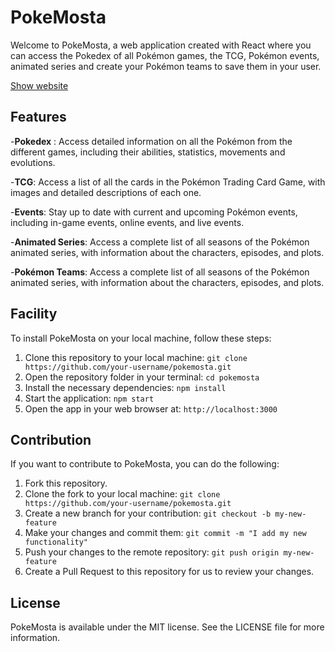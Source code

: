 # PokeMosta

Welcome to PokeMosta, a web application created with React where you can access the Pokedex of all Pokémon games, the TCG, Pokémon events, animated series and create your Pokémon teams to save them in your user.

[Show website](https://pokemosta.vercel.app/)

## Features

-**Pokedex** : Access detailed information on all the Pokémon from the different games, including their abilities, statistics, movements and evolutions.

-**TCG**: Access a list of all the cards in the Pokémon Trading Card Game, with images and detailed descriptions of each one.

-**Events**: Stay up to date with current and upcoming Pokémon events, including in-game events, online events, and live events.

-**Animated Series**: Access a complete list of all seasons of the Pokémon animated series, with information about the characters, episodes, and plots.

-**Pokémon Teams**: Access a complete list of all seasons of the Pokémon animated series, with information about the characters, episodes, and plots.


## Facility

To install PokeMosta on your local machine, follow these steps:

1. Clone this repository to your local machine: `git clone https://github.com/your-username/pokemosta.git`
2. Open the repository folder in your terminal: `cd pokemosta`
3. Install the necessary dependencies: `npm install`
4. Start the application: `npm start`
5. Open the app in your web browser at: `http://localhost:3000`


## Contribution

If you want to contribute to PokeMosta, you can do the following:

1. Fork this repository.
2. Clone the fork to your local machine: `git clone https://github.com/your-username/pokemosta.git`
3. Create a new branch for your contribution: `git checkout -b my-new-feature`
4. Make your changes and commit them: `git commit -m "I add my new functionality"`
5. Push your changes to the remote repository: `git push origin my-new-feature`
11. Create a Pull Request to this repository for us to review your changes.


## License

PokeMosta is available under the MIT license. See the LICENSE file for more information.
